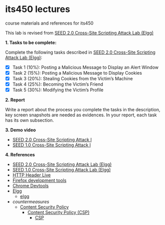 # its450 lectures

course materials and references for its450

This lab is revised from [SEED 2.0 Cross-Site Scripting Attack Lab (Elgg)](https://seedsecuritylabs.org/Labs_20.04/Web/Web_XSS_Elgg/)

**1. Tasks to be complete:**

Complete the following tasks described in [SEED 2.0 Cross-Site Scripting Attack Lab (Elgg)](./refs/WebXSSElgg.pdf):


- [x] Task 1 (10%): Posting a Malicious Message to Display an Alert Window
- [x] Task 2 (15%): Posting a Malicious Message to Display Cookies
- [x] Task 3 (20%): Stealing Cookies from the Victim’s Machine
- [x] Task 4 (25%): Becoming the Victim’s Friend
- [x] Task 5 (30%): Modifying the Victim’s Profile

**2. Report**

Write a report about the process you complete the tasks in the description, key screen snapshots are needed as evidences. In your report, each task has its own subsection.


**3. Demo video**
* [SEED 2.0 Cross-Site Scripting Attack I](https://youtu.be/vihBgSu-1Yk)
* [SEED 1.0 Cross-Site Scripting Attack I](https://youtu.be/YX_qiofPriE)

**4. References**
* [SEED 2.0 Cross-Site Scripting Attack Lab (Elgg)](https://seedsecuritylabs.org/Labs_20.04/Web/Web_XSS_Elgg/)
* [SEED 1.0 Cross-Site Scripting Attack Lab (Elgg)](https://seedsecuritylabs.org/Labs_16.04/Web/Web_XSS_Elgg/)
* [HTTP Header Live](https://addons.mozilla.org/en-US/firefox/addon/http-header-live/)
* [Firefox development tools](https://developer.mozilla.org/en-US/docs/Tools)
* [Chrome Devtools](https://developers.google.com/web/tools/chrome-devtools)
* [Elgg](https://en.wikipedia.org/wiki/Elgg_(software))
  * [elgg](https://elgg.org/)
* _countermeasures_
  * [Content Security Policy](https://en.wikipedia.org/wiki/Content_Security_Policy)
    * [Content Security Policy (CSP)](https://developer.mozilla.org/en-US/docs/Web/HTTP/CSP)
      * [CSP](https://www.w3.org/TR/CSP/)
